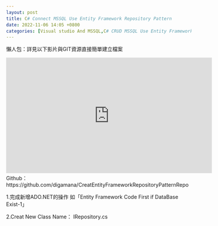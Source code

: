 ```yaml
---
layout: post
title: C# Connect MSSQL Use Entity Framework Repository Pattern
date: 2022-11-06 14:05 +0800
categories: [Visual studio And MSSQL,C# CRUD MSSQL Use Entity Framework Repository Pattern]
---
```

懶人包：詳見以下影片與GIT資源直接簡單建立檔案
<iframe width="560" height="315" src="https://www.youtube.com/embed/RFGdW_CmNyQ" title="YouTube video player" frameborder="0" allow="accelerometer; autoplay; clipboard-write; encrypted-media; gyroscope; picture-in-picture" allowfullscreen></iframe>  
Github：https://github.com/digamana/CreatEntityFrameworkRepositoryPatternRepo  


1.完成新增ADO.NET的操作 如「Entity Framework Code First if DataBase Exist-1」 

2.Creat New Class Name： IRepository.cs
<script>

    using System;
    using System.Collections.Generic;
    using System.Linq.Expressions;
    namespace Entity_Framework_Repository_Pattern
    {
        public interface IRepository<TEntity> where TEntity : class
        {
            TEntity Get(string id);
            IEnumerable<TEntity> GetAll();
            IEnumerable<TEntity> Find(Expression<Func<TEntity, bool>> predicate);
            TEntity SingleOrDefault(Expression<Func<TEntity, bool>> predicate);
            void Add(TEntity entity);
            void AddRange(IEnumerable<TEntity> entities);
            void Remove(TEntity entity);
            void RemoveRange(IEnumerable<TEntity> entities);
        }
    }


3.Creat New Class Name： IMemberRepository.cs
<script>

    namespace Entity_Framework_Repository_Pattern
    {
        public interface IMemberRepository : IRepository<Member>
        {

        }
    }



4.Creat New Class Name： Repository.cs
<script>

    using System;
    using System.Collections.Generic;
    using System.Data.Entity;
    using System.Linq;
    using System.Linq.Expressions;

    namespace Entity_Framework_Repository_Pattern
    {
        public class Repository<TEntity> : IRepository<TEntity> where TEntity : class
        {
            protected readonly DbContext Context;

            public Repository(DbContext context)
            {
                Context = context;
            }

            public TEntity Get(string id)
            {
                return Context.Set<TEntity>().Find(id);
            }

            public IEnumerable<TEntity> GetAll()
            {
                return Context.Set<TEntity>().ToList();
            }

            public IEnumerable<TEntity> Find(Expression<Func<TEntity, bool>> predicate)
            {
                return Context.Set<TEntity>().Where(predicate);
            }

            public TEntity SingleOrDefault(Expression<Func<TEntity, bool>> predicate)
            {
                return Context.Set<TEntity>().SingleOrDefault(predicate);
            }

            public void Add(TEntity entity)
            {
                Context.Set<TEntity>().Add(entity);
            }

            public void AddRange(IEnumerable<TEntity> entities)
            {
                Context.Set<TEntity>().AddRange(entities);
            }

            public void Remove(TEntity entity)
            {
                Context.Set<TEntity>().Remove(entity);
            }

            public void RemoveRange(IEnumerable<TEntity> entities)
            {
                Context.Set<TEntity>().RemoveRange(entities);
            }
        }
    }



5.Creat New Class Name : MemberRepository.cs
<script>

    namespace Entity_Framework_Repository_Pattern
    {
        public class MemberRepository : Repository<Member>, IMemberRepository
        {
            public MemberRepository(Model1 context) : base(context)
            {
            }
            public Model1 Model1
            {
                get { return Context as Model1; }
            }
        }
    }


6.Creat New Class Name : IUnitOfWork.cs
<script>

    using System;

    namespace Entity_Framework_Repository_Pattern
    {
        public interface IUnitOfWork : IDisposable
        {
            IMemberRepository Member { get; }
            int Complete();
        }
    }


7.Creat New Class Name : UnitOfWork.cs
<script>

    using System.Collections.Generic;
    using System.Linq;

    namespace Entity_Framework_Repository_Pattern
    {
        public class UnitOfWork : IUnitOfWork
        {
            private readonly Model1 _context;
            public IMemberRepository Member { get; private set; }

            public UnitOfWork(Model1 context)
            {
                _context = context;
                Member = new MemberRepository(_context);
            }
            public int Complete()
            {
                return _context.SaveChanges();
            }
            public void Dispose()
            {
                _context.Dispose();
            }
        }
    }


8.檔案結構化(可省略)
![Desktop View](/assets/img/2022-11-06-c-sharp-connect-mssql-use-entity-framework-repository-pattern/2.png){: width="600" height="500" }


9.Read MSSQL  
![Desktop View](/assets/img/2022-11-06-c-sharp-connect-mssql-use-entity-framework-repository-pattern/3.png){: width="600" height="500" }
<script>

    using System;
    using System.Collections.Generic;
    using System.Linq;
    using System.Text;
    using System.Threading.Tasks;

    namespace Entity_Framework_Repository_Pattern
    {
        internal class Program
        {
            static void Main(string[] args)
            {
                using (var unitOfWork = new  UnitOfWork(new Model1()))
                {
                    var result = unitOfWork.Member.GetAll();
                    foreach (var item in result)
                    {
                        Console.WriteLine($"{item.UserID} {item.UserName} {item.UserEmail}");
                    }
                }
                Console.ReadKey();
            }
        }
    }



